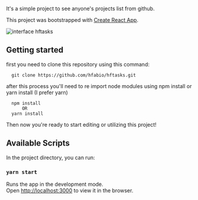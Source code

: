 It's a simple project to see anyone's projects list from github.

This project was bootstrapped with [Create React App](https://github.com/facebook/create-react-app).

![interface hftasks](https://user-images.githubusercontent.com/15989467/62185388-a3d9a100-b338-11e9-9dbe-58f9203a632a.PNG)


## Getting started

first you need to clone this repository using this command:

```
  git clone https://github.com/hfabio/hftasks.git
```

after this process you'll need to re import node modules using npm install or yarn install (I prefer yarn)
```
  npm install
      OR
  yarn install
```

Then now you're ready to start editing or utilizing this project!

## Available Scripts

In the project directory, you can run:

### `yarn start`

Runs the app in the development mode.<br>
Open [http://localhost:3000](http://localhost:3000) to view it in the browser.


